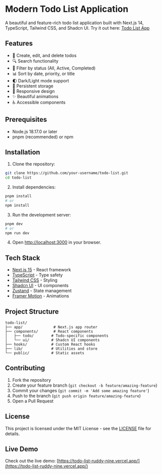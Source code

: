 # Modern Todo List Application

A beautiful and feature-rich todo list application built with Next.js 14, TypeScript, Tailwind CSS, and Shadcn UI. Try it out here: [Todo List App](https://todo-list-ruddy-nine.vercel.app/)

## Features

- 🎯 Create, edit, and delete todos
- 🔍 Search functionality
- 🔄 Filter by status (All, Active, Completed)
- 📊 Sort by date, priority, or title
- 🌓 Dark/Light mode support
- 💾 Persistent storage
- 📱 Responsive design
- ✨ Beautiful animations
- ♿ Accessible components

## Prerequisites

- Node.js 18.17.0 or later
- pnpm (recommended) or npm

## Installation

1. Clone the repository:
```bash
git clone https://github.com/your-username/todo-list.git
cd todo-list
```

2. Install dependencies:
```bash
pnpm install
# or
npm install
```

3. Run the development server:
```bash
pnpm dev
# or
npm run dev
```

4. Open [http://localhost:3000](http://localhost:3000) in your browser.

## Tech Stack

- [Next.js 15](https://nextjs.org/) - React framework
- [TypeScript](https://www.typescriptlang.org/) - Type safety
- [Tailwind CSS](https://tailwindcss.com/) - Styling
- [Shadcn UI](https://ui.shadcn.com/) - UI components
- [Zustand](https://zustand-demo.pmnd.rs/) - State management
- [Framer Motion](https://www.framer.com/motion/) - Animations

## Project Structure

```
todo-list/
├── app/              # Next.js app router
├── components/       # React components
│   ├── todo/        # Todo-specific components
│   └── ui/          # Shadcn UI components
├── hooks/           # Custom React hooks
├── lib/             # Utilities and store
└── public/          # Static assets
```

## Contributing

1. Fork the repository
2. Create your feature branch (`git checkout -b feature/amazing-feature`)
3. Commit your changes (`git commit -m 'Add some amazing feature'`)
4. Push to the branch (`git push origin feature/amazing-feature`)
5. Open a Pull Request

## License

This project is licensed under the MIT License - see the [LICENSE](LICENSE) file for details.

## Live Demo

Check out the live demo: [https://todo-list-ruddy-nine.vercel.app/](https://todo-list-ruddy-nine.vercel.app/)
